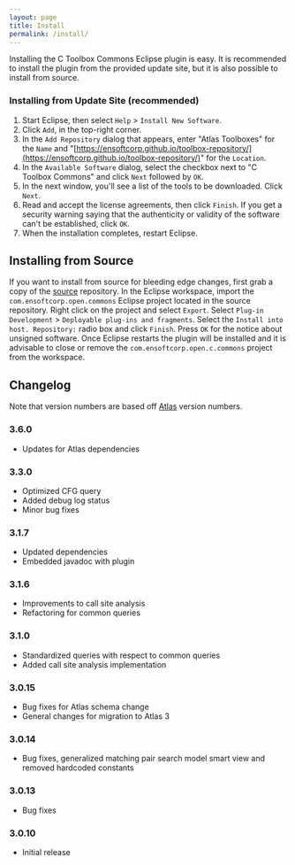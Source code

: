 ```yaml
---
layout: page
title: Install
permalink: /install/
---
```


Installing the C Toolbox Commons Eclipse plugin is easy.  It is recommended to install the plugin from the provided update site, but it is also possible to install from source.
        
### Installing from Update Site (recommended)
1. Start Eclipse, then select `Help` &gt; `Install New Software`.
2. Click `Add`, in the top-right corner.
3. In the `Add Repository` dialog that appears, enter &quot;Atlas Toolboxes&quot; for the `Name` and &quot;[https://ensoftcorp.github.io/toolbox-repository/](https://ensoftcorp.github.io/toolbox-repository/)&quot; for the `Location`.
4. In the `Available Software` dialog, select the checkbox next to "C Toolbox Commons" and click `Next` followed by `OK`.
5. In the next window, you'll see a list of the tools to be downloaded. Click `Next`.
6. Read and accept the license agreements, then click `Finish`. If you get a security warning saying that the authenticity or validity of the software can't be established, click `OK`.
7. When the installation completes, restart Eclipse.

## Installing from Source
If you want to install from source for bleeding edge changes, first grab a copy of the [source](https://github.com/EnSoftCorp/c-toolbox-commons) repository. In the Eclipse workspace, import the `com.ensoftcorp.open.commons` Eclipse project located in the source repository.  Right click on the project and select `Export`.  Select `Plug-in Development` &gt; `Deployable plug-ins and fragments`.  Select the `Install into host. Repository:` radio box and click `Finish`.  Press `OK` for the notice about unsigned software.  Once Eclipse restarts the plugin will be installed and it is advisable to close or remove the `com.ensoftcorp.open.c.commons` project from the workspace.

## Changelog
Note that version numbers are based off [Atlas](http://www.ensoftcorp.com/atlas/download/) version numbers.

### 3.6.0
- Updates for Atlas dependencies

### 3.3.0
- Optimized CFG query
- Added debug log status
- Minor bug fixes

### 3.1.7
- Updated dependencies
- Embedded javadoc with plugin

### 3.1.6
- Improvements to call site analysis
- Refactoring for common queries

### 3.1.0
- Standardized queries with respect to common queries
- Added call site analysis implementation

### 3.0.15
- Bug fixes for Atlas schema change
- General changes for migration to Atlas 3

### 3.0.14
- Bug fixes, generalized matching pair search model smart view and removed hardcoded constants

### 3.0.13
- Bug fixes

### 3.0.10
- Initial release